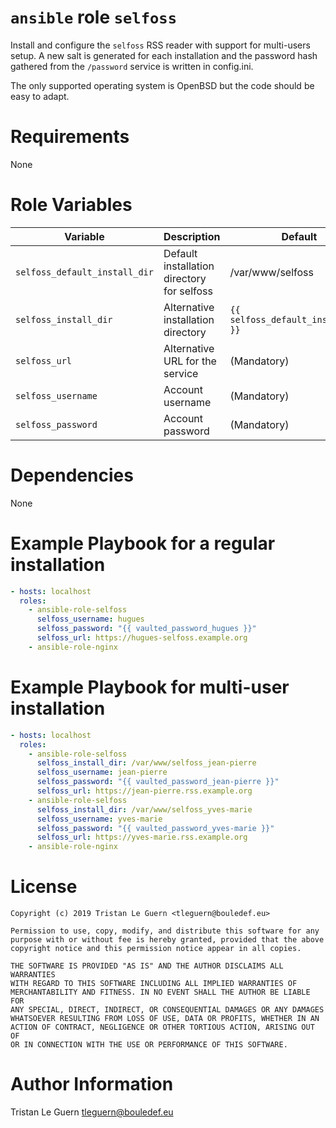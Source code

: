 # `ansible` role `selfoss`

Install and configure the `selfoss` RSS reader with support for multi-users setup.
A new salt is generated for each installation and the password hash gathered from the `/password` service is written in config.ini.

The only supported operating system is OpenBSD but the code should be easy to adapt.

# Requirements

None

# Role Variables

| Variable | Description | Default |
|----------|-------------|---------|
| `selfoss_default_install_dir` | Default installation directory for selfoss | /var/www/selfoss |
| `selfoss_install_dir` | Alternative installation directory | `{{ selfoss_default_install_dir }}` |
| `selfoss_url` | Alternative URL for the service | (Mandatory) |
| `selfoss_username` | Account username | (Mandatory) |
| `selfoss_password` | Account password | (Mandatory) |

# Dependencies

None

# Example Playbook for a regular installation

```yaml
- hosts: localhost
  roles:
    - ansible-role-selfoss
      selfoss_username: hugues
      selfoss_password: "{{ vaulted_password_hugues }}"
      selfoss_url: https://hugues-selfoss.example.org
    - ansible-role-nginx
```

# Example Playbook for multi-user installation

```yaml
- hosts: localhost
  roles:
    - ansible-role-selfoss
      selfoss_install_dir: /var/www/selfoss_jean-pierre
      selfoss_username: jean-pierre
      selfoss_password: "{{ vaulted_password_jean-pierre }}"
      selfoss_url: https://jean-pierre.rss.example.org
    - ansible-role-selfoss
      selfoss_install_dir: /var/www/selfoss_yves-marie
      selfoss_username: yves-marie
      selfoss_password: "{{ vaulted_password_yves-marie }}"
      selfoss_url: https://yves-marie.rss.example.org
    - ansible-role-nginx
```

# License

```
Copyright (c) 2019 Tristan Le Guern <tleguern@bouledef.eu>

Permission to use, copy, modify, and distribute this software for any
purpose with or without fee is hereby granted, provided that the above
copyright notice and this permission notice appear in all copies.

THE SOFTWARE IS PROVIDED "AS IS" AND THE AUTHOR DISCLAIMS ALL WARRANTIES
WITH REGARD TO THIS SOFTWARE INCLUDING ALL IMPLIED WARRANTIES OF
MERCHANTABILITY AND FITNESS. IN NO EVENT SHALL THE AUTHOR BE LIABLE FOR
ANY SPECIAL, DIRECT, INDIRECT, OR CONSEQUENTIAL DAMAGES OR ANY DAMAGES
WHATSOEVER RESULTING FROM LOSS OF USE, DATA OR PROFITS, WHETHER IN AN
ACTION OF CONTRACT, NEGLIGENCE OR OTHER TORTIOUS ACTION, ARISING OUT OF
OR IN CONNECTION WITH THE USE OR PERFORMANCE OF THIS SOFTWARE.
```

# Author Information

Tristan Le Guern <tleguern@bouledef.eu>
